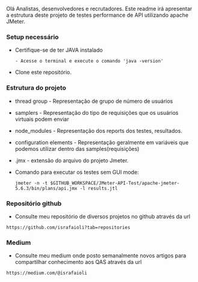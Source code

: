 Olá Analistas, desenvolvedores e recrutadores. Este readme irá apresentar a estrutura deste projeto de testes performance de API utilizando apache JMeter.

### Setup necessário ###

* Certifique-se de ter JAVA instalado
  ```
  - Acesse o terminal e execute o comando 'java -version'
  ```

* Clone este repositório.

### Estrutura do projeto ###

* thread group - Representação de grupo de número de usuários
* samplers - Representação do tipo de requisições que os usuários virtuais podem enviar
* node_modules - Representação dos reports dos testes, resultados.
* configuration elements - Representação geralmente em variáveis que podemos utilizar dentro das samples(requisições)
* .jmx - extensão do arquivo do projeto Jmeter.


* Comando para executar os testes sem GUI mode:

  ```
  jmeter -n -t $GITHUB_WORKSPACE/JMeter-API-Test/apache-jmeter-5.6.3/bin/plans/api.jmx -l results.jtl
  ```



### Repositório github ###

* Consulte meu repositório de diversos projetos no github através da url

```
https://github.com/israfaioli?tab=repositories
```

### Medium ###

* Consulte meu medium onde posto semanalmente novos artigos para compartilhar conhecimento aos QAS através da url

```
https://medium.com/@israfaioli
```
